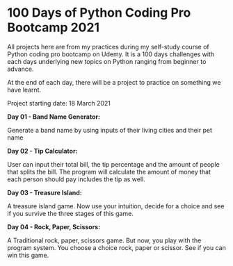 # 100 Days of Python Coding Pro Bootcamp 2021

All projects here are from my practices during my self-study course of Python coding pro bootcamp on Udemy. It is a 100 days challenges with each days underlying new topics on Python ranging from beginner to advance.

At the end of each day, there will be a project to practice on something we have learnt.

Project starting date: 18 March 2021

**Day 01 - Band Name Generator:**

Generate a band name by using inputs of their living cities and their pet name

**Day 02 - Tip Calculator:**

User can input their total bill, the tip percentage and the amount of people that splits the bill. The program will calculate the amount of money that each person should pay includes the tip as well.

**Day 03 - Treasure Island:**

A treasure island game. Now use your intuition, decide for a choice and see if you survive the three stages of this game.

**Day 04 - Rock, Paper, Scissors:**

A Traditional rock, paper, scissors game. But now, you play with the program system. You choose a choice rock, paper or scissor. See if you can win this game.
